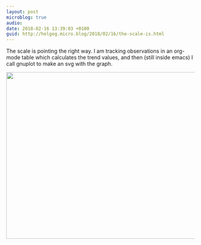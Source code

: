 ```yaml
---
layout: post
microblog: true
audio: 
date: 2018-02-16 13:39:03 +0100
guid: http://helgeg.micro.blog/2018/02/16/the-scale-is.html
---
```

The scale is pointing the right way. I am tracking observations in an org-mode table which calculates the trend values, and then (still inside emacs) I call gnuplot to make an svg with the graph. 

<img src="http://microblog.helgegudmundsen.com/uploads/2018/edff7f756b.jpg" width="600" height="445" />
